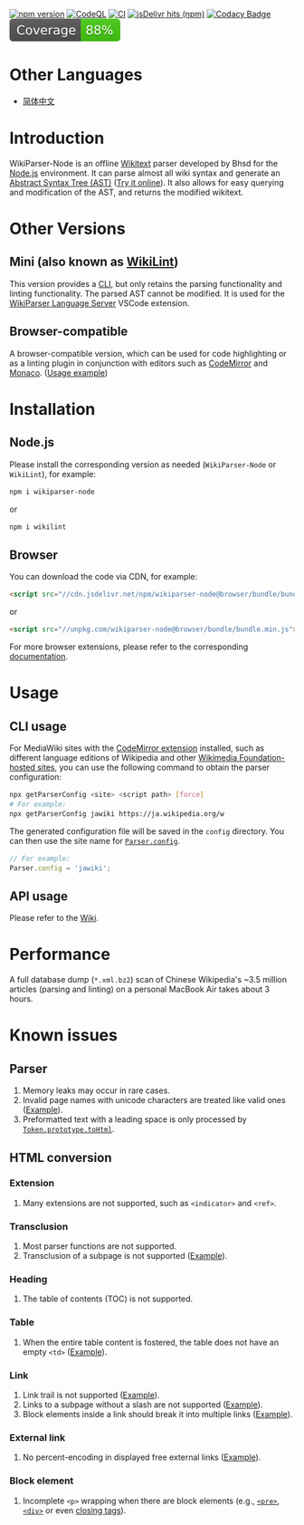 [![npm version](https://badge.fury.io/js/wikiparser-node.svg)](https://www.npmjs.com/package/wikiparser-node)
[![CodeQL](https://github.com/bhsd-harry/wikiparser-node/actions/workflows/codeql.yml/badge.svg)](https://github.com/bhsd-harry/wikiparser-node/actions/workflows/codeql.yml)
[![CI](https://github.com/bhsd-harry/wikiparser-node/actions/workflows/node.js.yml/badge.svg)](https://github.com/bhsd-harry/wikiparser-node/actions/workflows/node.js.yml)
[![jsDelivr hits (npm)](https://img.shields.io/jsdelivr/npm/hm/wikiparser-node)](https://www.npmjs.com/package/wikiparser-node)
[![Codacy Badge](https://app.codacy.com/project/badge/Grade/a2fbe7641031451baca2947ae6d7891f)](https://app.codacy.com/gh/bhsd-harry/wikiparser-node/dashboard)
![Istanbul coverage](./coverage/badge.svg)

# Other Languages

- [简体中文](./README-%28ZH%29.md)

# Introduction

WikiParser-Node is an offline [Wikitext](https://www.mediawiki.org/wiki/Wikitext) parser developed by Bhsd for the [Node.js](https://nodejs.org/) environment. It can parse almost all wiki syntax and generate an [Abstract Syntax Tree (AST)](https://en.wikipedia.org/wiki/Abstract_syntax_tree) ([Try it online](https://bhsd-harry.github.io/wikiparser-node/#editor)). It also allows for easy querying and modification of the AST, and returns the modified wikitext.

# Other Versions

## Mini (also known as [WikiLint](https://www.npmjs.com/package/wikilint))

This version provides a [CLI](https://en.wikipedia.org/wiki/Command-line_interface), but only retains the parsing functionality and linting functionality. The parsed AST cannot be modified. It is used for the [WikiParser Language Server](https://marketplace.visualstudio.com/items?itemName=Bhsd.vscode-extension-wikiparser) VSCode extension.

## Browser-compatible

A browser-compatible version, which can be used for code highlighting or as a linting plugin in conjunction with editors such as [CodeMirror](https://codemirror.net/) and [Monaco](https://microsoft.github.io/monaco-editor/). ([Usage example](https://bhsd-harry.github.io/wikiparser-node))

# Installation

## Node.js

Please install the corresponding version as needed (`WikiParser-Node` or `WikiLint`), for example:

```sh
npm i wikiparser-node
```

or

```sh
npm i wikilint
```

## Browser

You can download the code via CDN, for example:

```html
<script src="//cdn.jsdelivr.net/npm/wikiparser-node@browser/bundle/bundle.min.js"></script>
```

or

```html
<script src="//unpkg.com/wikiparser-node@browser/bundle/bundle.min.js"></script>
```

For more browser extensions, please refer to the corresponding [documentation](https://github.com/bhsd-harry/wikiparser-node/wiki/Browser-%28EN%29).

# Usage

## CLI usage

For MediaWiki sites with the [CodeMirror extension](https://mediawiki.org/wiki/Extension:CodeMirror) installed, such as different language editions of Wikipedia and other [Wikimedia Foundation-hosted sites](https://meta.wikimedia.org/wiki/Special:SiteMatrix), you can use the following command to obtain the parser configuration:

```sh
npx getParserConfig <site> <script path> [force]
# For example:
npx getParserConfig jawiki https://ja.wikipedia.org/w
```

The generated configuration file will be saved in the `config` directory. You can then use the site name for [`Parser.config`](https://github.com/bhsd-harry/wikiparser-node/wiki/Parser-%28EN%29#config).

```javascript
// For example:
Parser.config = 'jawiki';
```

## API usage

Please refer to the [Wiki](https://github.com/bhsd-harry/wikiparser-node/wiki/Home-%28EN%29).

# Performance

A full database dump (`*.xml.bz2`) scan of Chinese Wikipedia's ~3.5 million articles (parsing and linting) on a personal MacBook Air takes about 3 hours.

# Known issues

## Parser

1. Memory leaks may occur in rare cases.
1. Invalid page names with unicode characters are treated like valid ones ([Example](http://bhsd-harry.github.io/wikiparser-node/tests.html#Render%20invalid%20page%20names%20as%20plain%20text%20(T53090))).
1. Preformatted text with a leading space is only processed by [`Token.prototype.toHtml`](https://github.com/bhsd-harry/wikiparser-node/wiki/Token-%28EN%29#tohtml).

## HTML conversion

### Extension

1. Many extensions are not supported, such as `<indicator>` and `<ref>`.

### Transclusion

1. Most parser functions are not supported.
1. Transclusion of a subpage is not supported ([Example](http://bhsd-harry.github.io/wikiparser-node/tests.html#T2561%3A%20%7B%7B%2FSubpage%7D%7D)).

### Heading

1. The table of contents (TOC) is not supported.

### Table

1. When the entire table content is fostered, the table does not have an empty `<td>` ([Example](http://bhsd-harry.github.io/wikiparser-node/tests.html#Templates%3A%20Wiki%20Tables%3A%204.%20Templated%20tags%2C%20no%20content)).

### Link

1. Link trail is not supported ([Example](https://bhsd-harry.github.io/wikiparser-node/tests.html#1.%20Interaction%20of%20linktrail%20and%20template%20encapsulation)).
1. Links to a subpage without a slash are not supported ([Example](http://bhsd-harry.github.io/wikiparser-node/tests.html#Subpage%20noslash%20link)).
1. Block elements inside a link should break it into multiple links ([Example](http://bhsd-harry.github.io/wikiparser-node/tests.html#%3Cpre%3E%20inside%20a%20link)).

### External link

1. No percent-encoding in displayed free external links ([Example](http://bhsd-harry.github.io/wikiparser-node/tests.html#Parsoid%3A%20pipe%20in%20transclusion%20parameter)).

### Block element

1. Incomplete `<p>` wrapping when there are block elements (e.g., [`<pre>`](http://bhsd-harry.github.io/wikiparser-node/tests.html#%3Cpre%3E%20inside%20a%20link), [`<div>`](http://bhsd-harry.github.io/wikiparser-node/tests.html#Templates%3A%20Scopes%20should%20not%20be%20expanded%20unnecessarily) or even [closing tags](http://bhsd-harry.github.io/wikiparser-node/tests.html#Non-word%20characters%20don't%20terminate%20tag%20names%20(T19663%2C%20T42670%2C%20T54022))).